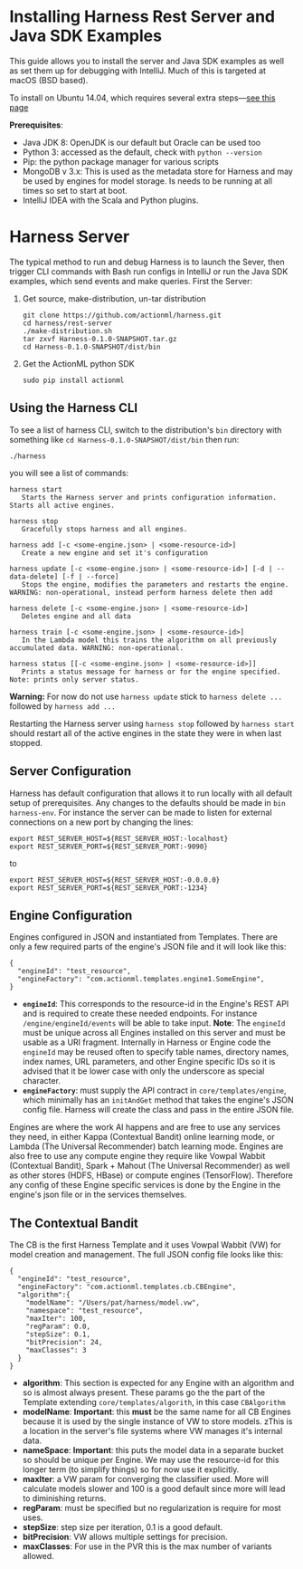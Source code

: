 # Installing Harness Rest Server and Java SDK Examples

This guide allows you to install the server and Java SDK examples as well as set them up for debugging with IntelliJ. Much of this is targeted at macOS (BSD based).

To install on Ubuntu 14.04, which requires several extra steps&mdash;[see this page](https://github.com/actionml/harness/blob/develop/rest-server/install_ubuntu_14.md)

**Prerequisites**:
    
 - Java JDK 8: OpenJDK is our default but Oracle can be used too
 - Python 3: accessed as the default, check with `python --version`
 - Pip: the python package manager for various scripts
 - MongoDB v 3.x: This is used as the metadata store for Harness and may be used by engines for model storage. Is needs to be running at all times so set to start at boot.
 - IntelliJ IDEA with the Scala and Python plugins.

# Harness Server

The typical method to run and debug Harness is to launch the Sever, then trigger CLI commands with Bash run configs in IntelliJ or run the Java SDK examples, which send events and make queries. First the Server: 

1. Get source, make-distribution, un-tar distribution

    ```
    git clone https://github.com/actionml/harness.git 
    cd harness/rest-server
    ./make-distribution.sh 
    tar zxvf Harness-0.1.0-SNAPSHOT.tar.gz
    cd Harness-0.1.0-SNAPSHOT/dist/bin
    ```

2. Get the ActionML python SDK

    ```
    sudo pip install actionml
    ```
    
## Using the Harness CLI

To see a list of harness CLI, switch to the distribution's `bin` directory with something like `cd Harness-0.1.0-SNAPSHOT/dist/bin` then run:
    
```
./harness
```
    
you will see a list of commands:
    
```
harness start
   Starts the Harness server and prints configuration information. Starts all active engines.

harness stop
   Gracefully stops harness and all engines.

harness add [-c <some-engine.json> | <some-resource-id>]
   Create a new engine and set it's configuration

harness update [-c <some-engine.json> | <some-resource-id>] [-d | --data-delete] [-f | --force]
   Stops the engine, modifies the parameters and restarts the engine. WARNING: non-operational, instead perform harness delete then add

harness delete [-c <some-engine.json> | <some-resource-id>]
   Deletes engine and all data

harness train [-c <some-engine.json> | <some-resource-id>]
   In the Lambda model this trains the algorithm on all previously accumulated data. WARNING: non-operational.

harness status [[-c <some-engine.json> | <some-resource-id>]]
   Prints a status message for harness or for the engine specified. Note: prints only server status.
```
    
**Warning:** For now do not use `harness update` stick to `harness delete ...` followed by `harness add ...`
    

Restarting the Harness server using `harness stop` followed by `harness start` should restart all of the active engines in the state they were in when last stopped.

## Server Configuration

Harness has default configuration that allows it to run locally with all default setup of prerequisites. Any changes to the defaults should be made in `bin harness-env`. For instance the server can be made to listen for external connections on a new port by changing the lines:

```
export REST_SERVER_HOST=${REST_SERVER_HOST:-localhost}
export REST_SERVER_PORT=${REST_SERVER_PORT:-9090}
```

to 

```
export REST_SERVER_HOST=${REST_SERVER_HOST:-0.0.0.0}
export REST_SERVER_PORT=${REST_SERVER_PORT:-1234}
```

## Engine Configuration

Engines configured in JSON and instantiated from Templates. There are only a few required parts of the engine's JSON file and it will look like this:

```
{
  "engineId": "test_resource",
  "engineFactory": "com.actionml.templates.engine1.SomeEngine",
}
```

 - **`engineId`**: This corresponds to the resource-id in the Engine's REST API and is required to create these needed endpoints. For instance `/engine/engineId/events` will be able to take input. **Note**: The `engineId` must be unique across all Engines installed on this server and must be usable as a URI fragment. Internally in Harness or Engine code the `engineId` may be reused often to specify table names, directory names, index names, URL parameters, and other Engine specific IDs so it is advised that it be lower case with only the underscore as special character.
 - **`engineFactory`**: must supply the API contract in `core/templates/engine`, which minimally has an `initAndGet` method that takes the engine's JSON config file. Harness will create the class and pass in the entire JSON file.

Engines are where the work AI happens and are free to use any services they need, in either Kappa (Contextual Bandit) online learning mode, or Lambda (The Universal Recommender) batch learning mode. Engines are also free to use any compute engine they require like Vowpal Wabbit (Contextual Bandit), Spark + Mahout (The Universal Recommender) as well as other stores (HDFS, HBase) or compute engines (TensorFlow). Therefore any config of these Engine specific  services is done by the Engine in the engine's json file or in the services themselves.

## The Contextual Bandit

The CB is the first Harness Template and it uses Vowpal Wabbit (VW) for model creation and management. The full JSON config file looks like this:

```
{
  "engineId": "test_resource",
  "engineFactory": "com.actionml.templates.cb.CBEngine",
  "algorithm":{
    "modelName": "/Users/pat/harness/model.vw",
    "namespace": "test_resource",
    "maxIter": 100,
    "regParam": 0.0,
    "stepSize": 0.1,
    "bitPrecision": 24,
    "maxClasses": 3
  }
}
```

 - **algorithm**: This section is expected for any Engine with an algorithm and so is almost always present. These params go the the part of the Template extending `core/templates/algorith`, in this case `CBAlgorithm`
 - **modelName**: **Important**: this **must** be the same name for all CB Engines because it is used by the single instance of VW to store models. zThis is a location in the server's file systems where VW manages it's internal data.
 - **nameSpace**: **Important**: this puts the model data in a separate bucket so should be unique per Engine. We may use the resource-id for this longer term (to simplify things) so for now use it explicitly.
 - **maxIter**: a VW param for converging the classifier used. More will calculate models slower and 100 is a good default since more will lead to diminishing returns.
 - **regParam**: must be specified but no regularization is require for most uses.
 - **stepSize**: step size per iteration, 0.1 is a good default.
 - **bitPrecision**: VW allows multiple settings for precision.
 - **maxClasses**: For use in the PVR this is the max number of variants allowed.
